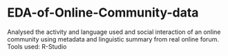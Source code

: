 # EDA-of-Online-Community-data
Analysed the activity and language used and social interaction of an online community using metadata and linguistic summary from real online forum. 
Tools used: R-Studio

